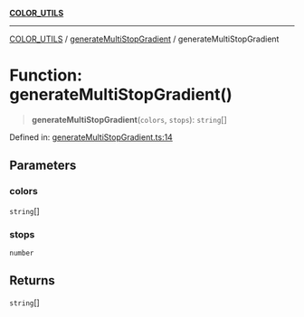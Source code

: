 [**COLOR_UTILS**](../../README.md)

***

[COLOR_UTILS](../../README.md) / [generateMultiStopGradient](../README.md) / generateMultiStopGradient

# Function: generateMultiStopGradient()

> **generateMultiStopGradient**(`colors`, `stops`): `string`[]

Defined in: [generateMultiStopGradient.ts:14](https://github.com/dailker/everyutil/blob/9768d00ced16ec8f4705df34c2fe47f2b1b47121/src/color/generateMultiStopGradient.ts#L14)

## Parameters

### colors

`string`[]

### stops

`number`

## Returns

`string`[]
